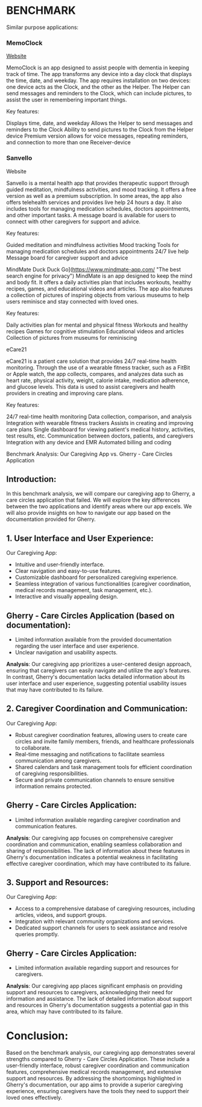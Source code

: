# BENCHMARK
Similar purpose applications:

### MemoClock
[Website](https://www.mindmate-app.com/)

MemoClock is an app designed to assist people with dementia in keeping track of time. The app transforms any device into a day clock that displays the time, date, and weekday. The app requires installation on two devices: one device acts as the Clock, and the other as the Helper. The Helper can send messages and reminders to the Clock, which can include pictures, to assist the user in remembering important things.

Key features:

Displays time, date, and weekday
Allows the Helper to send messages and reminders to the Clock
Ability to send pictures to the Clock from the Helper device
Premium version allows for voice messages, repeating reminders, and connection to more than one Receiver-device

### Sanvello
Website

Sanvello is a mental health app that provides therapeutic support through guided meditation, mindfulness activities, and mood tracking. It offers a free version as well as a premium subscription. In some areas, the app also offers telehealth services and provides live help 24 hours a day. It also includes tools for managing medication schedules, doctors appointments, and other important tasks. A message board is available for users to connect with other caregivers for support and advice.

Key features:

Guided meditation and mindfulness activities
Mood tracking
Tools for managing medication schedules and doctors appointments
24/7 live help
Message board for caregiver support and advice

MindMate
Duck Duck Go](https://www.mindmate-app.com/ "The best search engine for privacy")
MindMate is an app designed to keep the mind and body fit. It offers a daily activities plan that includes workouts, healthy recipes, games, and educational videos and articles. The app also features a collection of pictures of inspiring objects from various museums to help users reminisce and stay connected with loved ones.

Key features:

Daily activities plan for mental and physical fitness
Workouts and healthy recipes
Games for cognitive stimulation
Educational videos and articles
Collection of pictures from museums for reminiscing

eCare21

eCare21 is a patient care solution that provides 24/7 real-time health monitoring. Through the use of a wearable fitness tracker, such as a FitBit or Apple watch, the app collects, compares, and analyzes data such as heart rate, physical activity, weight, calorie intake, medication adherence, and glucose levels. This data is used to assist caregivers and health providers in creating and improving care plans.

Key features:

24/7 real-time health monitoring
Data collection, comparison, and analysis
Integration with wearable fitness trackers
Assists in creating and improving care plans
Single dashboard for viewing patient's medical history, activities, test results, etc.
Communication between doctors, patients, and caregivers
Integration with any device and EMR
Automated billing and coding

Benchmark Analysis: Our Caregiving App vs. Gherry - Care Circles Application

## Introduction:
In this benchmark analysis, we will compare our caregiving app to Gherry, a care circles application that failed. We will explore the key differences between the two applications and identify areas where our app excels. We will also provide insights on how to navigate our app based on the documentation provided for Gherry.

## 1. User Interface and User Experience:
Our Caregiving App:
- Intuitive and user-friendly interface.
- Clear navigation and easy-to-use features.
- Customizable dashboard for personalized caregiving experience.
- Seamless integration of various functionalities (caregiver coordination, medical records management, task management, etc.).
- Interactive and visually appealing design.

## Gherry - Care Circles Application (based on documentation):
- Limited information available from the provided documentation regarding the user interface and user experience.
- Unclear navigation and usability aspects.

**Analysis**: Our caregiving app prioritizes a user-centered design approach, ensuring that caregivers can easily navigate and utilize the app's features. In contrast, Gherry's documentation lacks detailed information about its user interface and user experience, suggesting potential usability issues that may have contributed to its failure.

## 2. Caregiver Coordination and Communication:
Our Caregiving App:
- Robust caregiver coordination features, allowing users to create care circles and invite family members, friends, and healthcare professionals to collaborate.
- Real-time messaging and notifications to facilitate seamless communication among caregivers.
- Shared calendars and task management tools for efficient coordination of caregiving responsibilities.
- Secure and private communication channels to ensure sensitive information remains protected.

## Gherry - Care Circles Application:
- Limited information available regarding caregiver coordination and communication features.

**Analysis**: Our caregiving app focuses on comprehensive caregiver coordination and communication, enabling seamless collaboration and sharing of responsibilities. The lack of information about these features in Gherry's documentation indicates a potential weakness in facilitating effective caregiver coordination, which may have contributed to its failure.

## 3. Support and Resources:
Our Caregiving App:
- Access to a comprehensive database of caregiving resources, including articles, videos, and support groups.
- Integration with relevant community organizations and services.
- Dedicated support channels for users to seek assistance and resolve queries promptly.

## Gherry - Care Circles Application:
- Limited information available regarding support and resources for caregivers.

**Analysis**: Our caregiving app places significant emphasis on providing support and resources to caregivers, acknowledging their need for information and assistance. The lack of detailed information about support and resources in Gherry's documentation suggests a potential gap in this area, which may have contributed to its failure.

# Conclusion:
Based on the benchmark analysis, our caregiving app demonstrates several strengths compared to Gherry - Care Circles Application. These include a user-friendly interface, robust caregiver coordination and communication features, comprehensive medical records management, and extensive support and resources. By addressing the shortcomings highlighted in Gherry's documentation, our app aims to provide a superior caregiving experience, ensuring caregivers have the tools they need to support their loved ones effectively.
